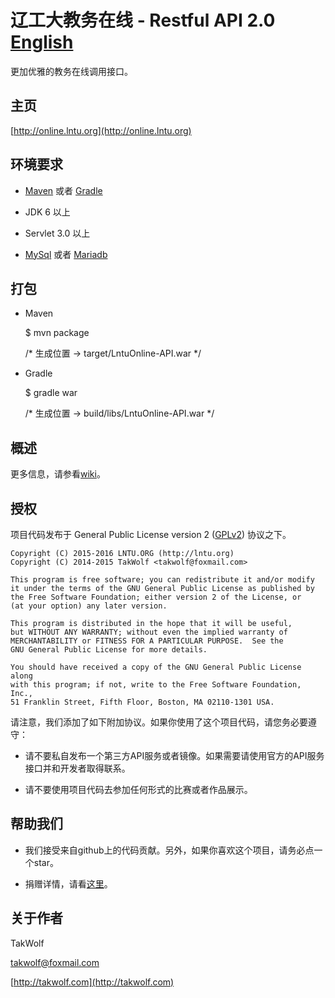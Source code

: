 # 辽工大教务在线 - Restful API 2.0 [English](README.md) #

更加优雅的教务在线调用接口。

## 主页 ##

[http://online.lntu.org](http://online.lntu.org)

## 环境要求 ##

- [Maven](http://maven.apache.org) 或者 [Gradle](http://gradle.org)

- JDK 6 以上

- Servlet 3.0 以上

- [MySql](http://www.mysql.com) 或者 [Mariadb](https://mariadb.org)

## 打包 ##

- Maven


    $ mvn package

    /* 生成位置 -> target/LntuOnline-API.war */


- Gradle


    $ gradle war

    /* 生成位置 -> build/libs/LntuOnline-API.war */


## 概述 ##

更多信息，请参看[wiki](wiki/Home.md)。

## 授权 ##

项目代码发布于 General Public License version 2 ([GPLv2](http://www.gnu.org/licenses/old-licenses/gpl-2.0.html)) 协议之下。

    Copyright (C) 2015-2016 LNTU.ORG (http://lntu.org)
    Copyright (C) 2014-2015 TakWolf <takwolf@foxmail.com>
    
    This program is free software; you can redistribute it and/or modify
    it under the terms of the GNU General Public License as published by
    the Free Software Foundation; either version 2 of the License, or
    (at your option) any later version.
    
    This program is distributed in the hope that it will be useful,
    but WITHOUT ANY WARRANTY; without even the implied warranty of
    MERCHANTABILITY or FITNESS FOR A PARTICULAR PURPOSE.  See the
    GNU General Public License for more details.
    
    You should have received a copy of the GNU General Public License along
    with this program; if not, write to the Free Software Foundation, Inc.,
    51 Franklin Street, Fifth Floor, Boston, MA 02110-1301 USA.

请注意，我们添加了如下附加协议。如果你使用了这个项目代码，请您务必要遵守：

- 请不要私自发布一个第三方API服务或者镜像。如果需要请使用官方的API服务接口并和开发者取得联系。

- 请不要使用项目代码去参加任何形式的比赛或者作品展示。

## 帮助我们 ##

- 我们接受来自github上的代码贡献。另外，如果你喜欢这个项目，请务必点一个star。

- 捐赠详情，请看[这里](https://online.lntu.org)。

## 关于作者 ##

TakWolf

[takwolf@foxmail.com](mailto:takwolf@foxmail.com)

[http://takwolf.com](http://takwolf.com)
